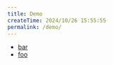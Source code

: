 ```yaml
---
title: Demo
createTime: 2024/10/26 15:55:55
permalink: /demo/
---
```


- [bar](./bar.md)
- [foo](./foo.md)
